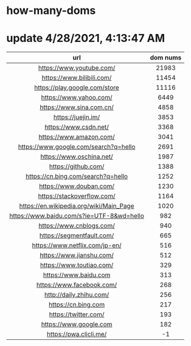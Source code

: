 # how-many-doms

# update 4/28/2021, 4:13:47 AM

url | dom nums
:-: | :-:
https://www.youtube.com/ | 21983
https://www.bilibili.com/ | 11454
https://play.google.com/store | 11116
https://www.yahoo.com/ | 6449
https://www.sina.com.cn/ | 4858
https://juejin.im/ | 3853
https://www.csdn.net/ | 3368
https://www.amazon.com/ | 3041
https://www.google.com/search?q=hello | 2691
https://www.oschina.net/ | 1987
https://github.com/ | 1388
https://cn.bing.com/search?q=hello | 1252
https://www.douban.com/ | 1230
https://stackoverflow.com/ | 1164
https://en.wikipedia.org/wiki/Main_Page | 1020
https://www.baidu.com/s?ie=UTF-8&wd=hello | 982
https://www.cnblogs.com/ | 940
https://segmentfault.com/ | 665
https://www.netflix.com/jp-en/ | 516
https://www.jianshu.com/ | 512
https://www.toutiao.com/ | 329
https://www.baidu.com | 313
https://www.facebook.com/ | 268
http://daily.zhihu.com/ | 256
https://cn.bing.com | 217
https://twitter.com/ | 193
https://www.google.com | 182
https://pwa.clicli.me/ | -1

